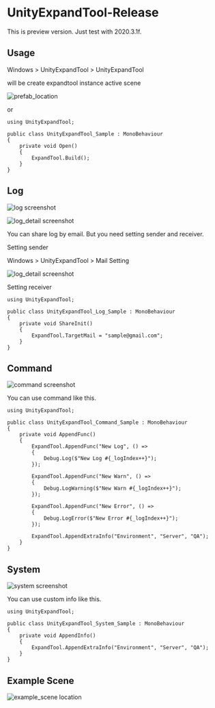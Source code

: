 # UnityExpandTool-Release

This is preview version.
Just test with 2020.3.1f.


## Usage

Windows > UnityExpandTool > UnityExpandTool

will be create expandtool instance active scene

![prefab_location](https://github.com/ChanUkLee/ReadMe-Image/blob/master/UnityExpandTool/windows_menu.png)

or

```
using UnityExpandTool;

public class UnityExpandTool_Sample : MonoBehaviour
{
    private void Open()
    {
        ExpandTool.Build();
    }
}
```

## Log

![log screenshot](https://github.com/ChanUkLee/ReadMe-Image/blob/master/UnityExpandTool/logviewer.png)

![log_detail screenshot](https://github.com/ChanUkLee/ReadMe-Image/blob/master/UnityExpandTool/logviewer_detail.png)

You can share log by email. But you need setting sender and receiver.

Setting sender

Windows > UnityExpandTool > Mail Setting

![log_detail screenshot](https://github.com/ChanUkLee/ReadMe-Image/blob/master/UnityExpandTool/settings_mail.png)

Setting receiver

```
using UnityExpandTool;

public class UnityExpandTool_Log_Sample : MonoBehaviour
{
    private void ShareInit()
    {
        ExpandTool.TargetMail = "sample@gmail.com";
    }
}
```

## Command

![command screenshot](https://github.com/ChanUkLee/ReadMe-Image/blob/master/UnityExpandTool/command.png)

You can use command like this.

```
using UnityExpandTool;

public class UnityExpandTool_Command_Sample : MonoBehaviour
{
    private void AppendFunc()
    {
        ExpandTool.AppendFunc("New Log", () =>
        {
            Debug.Log($"New Log #{_logIndex++}");
        });

        ExpandTool.AppendFunc("New Warn", () =>
        {
            Debug.LogWarning($"New Warn #{_logIndex++}");
        });

        ExpandTool.AppendFunc("New Error", () =>
        {
            Debug.LogError($"New Error #{_logIndex++}");
        });

        ExpandTool.AppendExtraInfo("Environment", "Server", "QA");
    }
}
```

## System

![system screenshot](https://github.com/ChanUkLee/ReadMe-Image/blob/master/UnityExpandTool/infos.png)

You can use custom info like this.

```
using UnityExpandTool;

public class UnityExpandTool_System_Sample : MonoBehaviour
{
    private void AppendInfo()
    {
        ExpandTool.AppendExtraInfo("Environment", "Server", "QA");
    }
}
```

## Example Scene

![example_scene location](https://github.com/ChanUkLee/UnityExpandTool/blob/main/Images/example.png)
